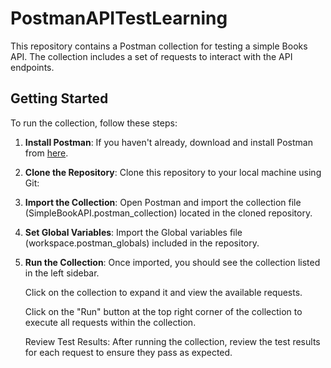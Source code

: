 # PostmanAPITestLearning

This repository contains a Postman collection for testing a simple Books API. The collection includes a set of requests to interact with the API endpoints.

## Getting Started

To run the collection, follow these steps:

1. **Install Postman**: If you haven't already, download and install Postman from [here](https://www.postman.com/downloads/).

2. **Clone the Repository**: Clone this repository to your local machine using Git:

3. **Import the Collection**: Open Postman and import the collection file (SimpleBookAPI.postman_collection) located in the cloned repository.

4. **Set Global Variables**: Import the Global variables file (workspace.postman_globals) included in the repository.

5. **Run the Collection**: Once imported, you should see the collection listed in the left sidebar.
   
      Click on the collection to expand it and view the available requests.
   
      Click on the "Run" button at the top right corner of the collection to execute all requests within the collection.
   
      Review Test Results: After running the collection, review the test results for each request to ensure they pass as expected.
